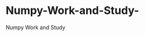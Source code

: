   # Numpy-Work-and-Study-
Numpy Work and Study 
                
                
              
                                  
                                    
                                                                                               
                                                                                                               
                                 
                                                        
                                                                  
               
                                              
                                                            
                                                                                          
                                                                                                                                                                                                                                   
                                                                                                                                                                      
                                                                                                                                                                          
                                                                                                        
                                                                                                                                 
                                    
                                                                                             
                                              
